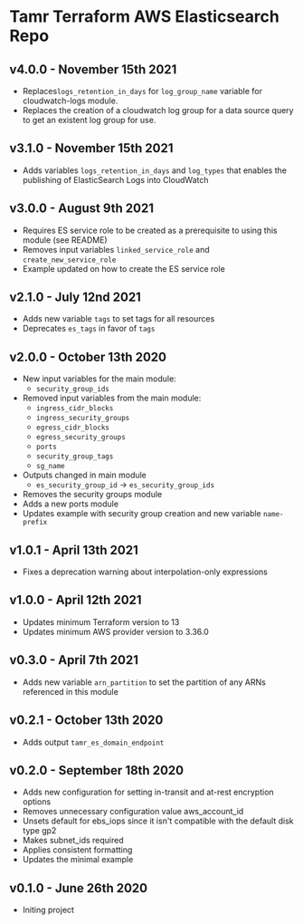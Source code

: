 # Tamr Terraform AWS Elasticsearch Repo

## v4.0.0 - November 15th 2021
* Replaces`logs_retention_in_days` for `log_group_name` variable for cloudwatch-logs module.
* Replaces the creation of a cloudwatch log group for a data source query to get an existent log group for use.

## v3.1.0 - November 15th 2021
* Adds variables `logs_retention_in_days` and `log_types` that enables the publishing of ElasticSearch Logs into CloudWatch

## v3.0.0 - August 9th 2021
* Requires ES service role to be created as a prerequisite to using this module (see README)
* Removes input variables `linked_service_role` and `create_new_service_role`
* Example updated on how to create the ES service role

## v2.1.0 - July 12nd 2021
* Adds new variable `tags` to set tags for all resources
* Deprecates `es_tags` in favor of `tags`

## v2.0.0 - October 13th 2020
* New input variables for the main module:
    * `security_group_ids`
* Removed input variables from the main module:
  * `ingress_cidr_blocks`
  * `ingress_security_groups`
  * `egress_cidr_blocks`
  * `egress_security_groups`
  * `ports`
  * `security_group_tags`
  * `sg_name`
* Outputs changed in main module
  * `es_security_group_id` -> `es_security_group_ids`
* Removes the security groups module
* Adds a new ports module
* Updates example with security group creation and new variable `name-prefix`

## v1.0.1 - April 13th 2021
* Fixes a deprecation warning about interpolation-only expressions

## v1.0.0 - April 12th 2021
* Updates minimum Terraform version to 13
* Updates minimum AWS provider version to 3.36.0

## v0.3.0 - April 7th 2021
*  Adds new variable `arn_partition` to set the partition of any ARNs referenced in this module

## v0.2.1 - October 13th 2020
* Adds output `tamr_es_domain_endpoint`

## v0.2.0 - September 18th 2020
* Adds new configuration for setting in-transit and at-rest encryption options
* Removes unnecessary configuration value aws_account_id
* Unsets default for ebs_iops since it isn't compatible with the default disk type gp2
* Makes subnet_ids required
* Applies consistent formatting
* Updates the minimal example

## v0.1.0 - June 26th 2020
* Initing project

